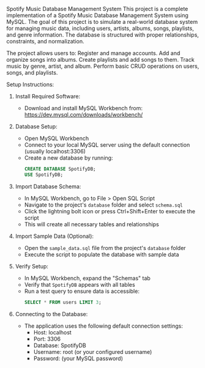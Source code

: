 Spotify Music Database Management System
This project is a complete implementation of a Spotify Music Database Management System using MySQL. The goal of this project is to simulate a real-world database system for managing music data, including users, artists, albums, songs, playlists, and genre information. The database is structured with proper relationships, constraints, and normalization.

The project allows users to:
Register and manage accounts.
Add and organize songs into albums.
Create playlists and add songs to them.
Track music by genre, artist, and album.
Perform basic CRUD operations on users, songs, and playlists.


Setup Instructions:

1. Install Required Software:
   - Download and install MySQL Workbench from: https://dev.mysql.com/downloads/workbench/

2. Database Setup:
   - Open MySQL Workbench
   - Connect to your local MySQL server using the default connection (usually localhost:3306)
   - Create a new database by running:
     ```sql
     CREATE DATABASE SpotifyDB;
     USE SpotifyDB;
     ```

3. Import Database Schema:
   - In MySQL Workbench, go to File > Open SQL Script
   - Navigate to the project's `database` folder and select `schema.sql`
   - Click the lightning bolt icon or press Ctrl+Shift+Enter to execute the script
   - This will create all necessary tables and relationships

4. Import Sample Data (Optional):
   - Open the `sample_data.sql` file from the project's `database` folder
   - Execute the script to populate the database with sample data

5. Verify Setup:
   - In MySQL Workbench, expand the "Schemas" tab
   - Verify that `SpotifyDB` appears with all tables
   - Run a test query to ensure data is accessible:
     ```sql
     SELECT * FROM users LIMIT 3;
     ```

6. Connecting to the Database:
   - The application uses the following default connection settings:
     - Host: localhost
     - Port: 3306
     - Database: SpotifyDB
     - Username: root (or your configured username)
     - Password: (your MySQL password)


